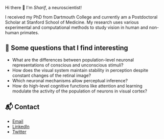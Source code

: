 Hi there 👋 I'm *Sharif*, a neuroscientist!

I received my PhD from Dartmouth College and currently am a Postdoctoral Scholar at Stanford School of Medicine. My research uses various experimental and computational methods to study vision in human and non-human primates.

## 🔬 Some questions that I find interesting

- What are the differences between population-level neuronal representations of conscious and unconscious stimuli?
- How does the visual system maintain stability in perception despite constant changes of the retinal image?
- Which neuronal mechanisms allow perceptual inference?
- How do high-level cognitive functions like attention and learning modulate the activity of the population of neurons in visual cortex?

## 📬 Contact

- [Email](mailto:sharif.saleki@gmail.com)
- [LinkedIn](https://www.linkedin.com/in/sharif-saleki/)
- [Twitter](https://x.com/sh4r11f)
